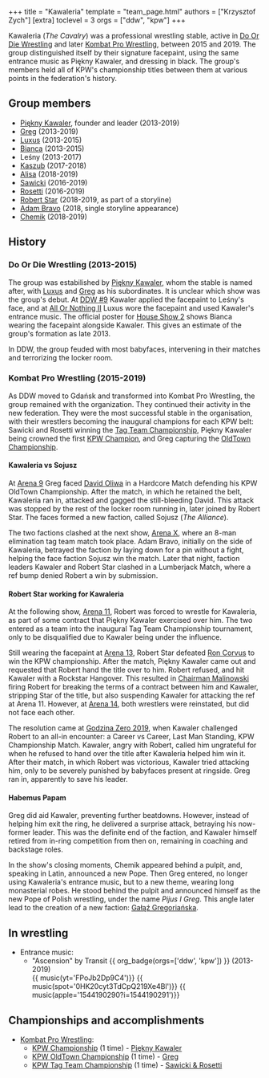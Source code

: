 +++
title = "Kawaleria"
template = "team_page.html"
authors = ["Krzysztof Zych"]
[extra]
toclevel = 3
orgs = ["ddw", "kpw"]
+++

Kawaleria (_The Cavalry_) was a professional wrestling stable, active in [Do Or Die Wrestling](@/o/ddw.md) and later [Kombat Pro Wrestling](@/o/kpw.md), between 2015 and 2019. The group distinguished itself by their signature facepaint, using the same entrance music as Piękny Kawaler, and dressing in black. The group's members held all of KPW's championship titles between them at various points in the federation's history.

## Group members

* [Piękny Kawaler](@/w/piekny-kawaler.md), founder and leader (2013-2019)
* [Greg](@/w/greg.md) (2013-2019)
* [Luxus](@/w/luxus.md) (2013-2015)
* [Bianca](@/w/bianca.md) (2013-2015)
* Leśny (2013-2017)
* [Kaszub](@/w/kaszub.md) (2017-2018)
* [Alisa](@/w/alisa.md) (2018-2019)
* [Sawicki](@/w/sawicki.md) (2016-2019)
* [Rosetti](@/w/rosetti.md) (2016-2019)
* [Robert Star](@/w/robert-star.md) (2018-2019, as part of a storyline)
* [Adam Bravo](@/w/adam-bravo.md) (2018, single storyline appearance)
* [Chemik](@/w/chemik.md) (2018-2019)

## History

### Do Or Die Wrestling (2013-2015)

The group was estabilished by [Piękny Kawaler](@/w/piekny-kawaler.md), whom the stable is named after, with [Luxus](@/w/luxus.md) and [Greg](@/w/greg.md) as his subordinates. It is unclear which show was the group's debut. At [DDW #9](@/e/ddw/2013-10-25-ddw-9.md) Kawaler applied the facepaint to Leśny's face, and at [All Or Nothing II](@/e/ddw/2014-08-17-ddw-all-or-nothing-2.md) Luxus wore the facepaint and used Kawaler's entrance music. The official poster for [House Show 2](@/e/ddw/2015-05-02-ddw-house-show-2.md) shows Bianca wearing the facepaint alongside Kawaler. This gives an estimate of the group's formation as late 2013.

In DDW, the group feuded with most babyfaces, intervening in their matches and terrorizing the locker room.

### Kombat Pro Wrestling (2015-2019)

As DDW moved to Gdańsk and transformed into Kombat Pro Wrestling, the group remained with the organization. They continued their activity in the new federation. They were the most successful stable in the organisation, with their wrestlers becoming the inaugural champions for each KPW belt: Sawicki and Rosetti winning the [Tag Team Championship](@/c/kpw-tag-team-championship.md), Piękny Kawaler being crowned the first [KPW Champion](@/c/kpw-championship.md), and Greg capturing the [OldTown Championship](@/c/kpw-old-town-championship.md).

#### Kawaleria vs Sojusz

At [Arena 9](@/e/kpw/2018-03-10-kpw-arena-9.md) Greg faced [David Oliwa](@/w/david-oliwa.md) in a Hardcore Match defending his KPW OldTown Championship. After the match, in which he retained the belt, Kawaleria ran in, attacked and gagged the still-bleeding David. This attack was stopped by the rest of the locker room running in, later joined by Robert Star. The faces formed a new faction, called Sojusz (_The Alliance_).

The two factions clashed at the next show, [Arena X](@/e/kpw/2018-05-26-kpw-arena-x.md), where an 8-man elimination tag team match took place. Adam Bravo, initially on the side of Kawaleria, betrayed the faction by laying down for a pin without a fight, helping the face faction Sojusz win the match. Later that night, faction leaders Kawaler and Robert Star clashed in a Lumberjack Match, where a ref bump denied Robert a win by submission.

#### Robert Star working for Kawaleria

At the following show, [Arena 11](@/e/kpw/2018-11-03-kpw-arena-11.md), Robert was forced to wrestle for Kawaleria, as part of some contract that Piękny Kawaler exercised over him. The two entered as a team into the inaugural Tag Team Championship tournament, only to be disqualified due to Kawaler being under the influence.

Still wearing the facepaint at [Arena 13](@/e/kpw/2019-04-05-kpw-arena-13.md), Robert Star defeated [Ron Corvus](@/w/ron-corvus.md) to win the KPW championship. After the match, Piękny Kawaler came out and requested that Robert hand the title over to him. Robert refused, and hit Kawaler with a Rockstar Hangover. This resulted in [Chairman Malinowski](@/w/krystian-malinowski.md) firing Robert for breaking the terms of a contract between him and Kawaler, stripping Star of the title, but also suspending Kawaler for attacking the ref at Arena 11. However, at [Arena 14](@/e/kpw/2019-06-15-kpw-arena-14.md), both wrestlers were reinstated, but did not face each other.

The resolution came at [Godzina Zero 2019](@/e/kpw/2019-08-17-kpw-godzina-zero-2019.md), when Kawaler challenged Robert to an all-in encounter: a Career vs Career, Last Man Standing, KPW Championship Match. Kawaler, angry with Robert, called him ungrateful for when he refused to hand over the title after Kawaleria helped him win it. After their match, in which Robert was victorious, Kawaler tried attacking him, only to be severely punished by babyfaces present at ringside. Greg ran in, apparently to save his leader.

#### Habemus Papam

Greg did aid Kawaler, preventing further beatdowns. However, instead of helping him exit the ring, he delivered a surprise attack, betraying his now-former leader. This was the definite end of the faction, and Kawaler himself retired from in-ring competition from then on, remaining in coaching and backstage roles.

In the show's closing moments, Chemik appeared behind a pulpit, and, speaking in Latin, announced a new Pope. Then Greg entered, no longer using Kawaleria's entrance music, but to a new theme, wearing long monasterial robes. He stood behind the pulpit and announced himself as the new Pope of Polish wrestling, under the name _Pijus I Greg_. This angle later lead to the creation of a new faction: [Gałąź Gregoriańska](@/tt/galaz-gregorianska.md).

## In wrestling

* Entrance music:
  - "Ascension" by Transit
 {{ org_badge(orgs=['ddw', 'kpw']) }} (2013-2019) <br>
 {{ music(yt='FPoJb2Dp9C4')}}
 {{ music(spot='0HK20cyt3TdCpQ219Xe4Bl')}}
 {{ music(apple='1544190290?i=1544190291')}}

## Championships and accomplishments

* [Kombat Pro Wrestling](@/o/kpw.md):
  - [KPW Championship](@/c/kpw-championship.md) (1 time) - [Piękny Kawaler](@/w/piekny-kawaler.md)
  - [KPW OldTown Championship](@/c/kpw-old-town-championship.md) (1 time) - [Greg](@/w/greg.md)
  - [KPW Tag Team Championship](@/c/kpw-tag-team-championship.md) (1 time) - [Sawicki & Rosetti](@/tt/sawicki-rosetti.md)
